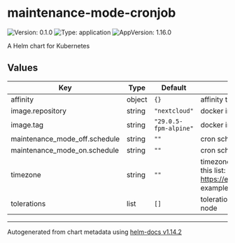 # maintenance-mode-cronjob

![Version: 0.1.0](https://img.shields.io/badge/Version-0.1.0-informational?style=flat-square) ![Type: application](https://img.shields.io/badge/Type-application-informational?style=flat-square) ![AppVersion: 1.16.0](https://img.shields.io/badge/AppVersion-1.16.0-informational?style=flat-square)

A Helm chart for Kubernetes

## Values

| Key | Type | Default | Description |
|-----|------|---------|-------------|
| affinity | object | `{}` | affinity to make the cronjobs use a specific node |
| image.repository | string | `"nextcloud"` | docker image repo |
| image.tag | string | `"29.0.5-fpm-alpine"` | docker image tag |
| maintenance_mode_off.schedule | string | `""` | cron schedule to turn off maintenance mode for nextcloud |
| maintenance_mode_on.schedule | string | `""` | cron schedule to turn on maintenance mode for nextcloud |
| timezone | string | `""` | timezone you want to use for TZ env var, must be identifier from this list: https://en.wikipedia.org/wiki/List_of_tz_database_time_zones#List example could be "Europe/Amsterdam" |
| tolerations | list | `[]` | tolerations to make the cronjobs tolerate the taints on a specific node |

----------------------------------------------
Autogenerated from chart metadata using [helm-docs v1.14.2](https://github.com/norwoodj/helm-docs/releases/v1.14.2)
